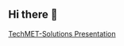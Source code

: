 ## Hi there 👋


[TechMET-Solutions Presentation]([https://flutter.dev/docs/get-started/codelab](https://docs.google.com/presentation/d/1cuKFwM1R5O6Qf3_THOvLK6ux6wdz_E-3jlZ_aSgRzDo/edit?usp=sharing))
